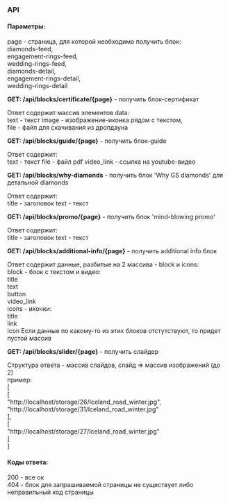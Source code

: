 ### API ###

#### Параметры: ####
page - страница, для которой необходимо получить блок:  
diamonds-feed,  
engagement-rings-feed,  
wedding-rings-feed,  
diamonds-detail,  
engagement-rings-detail,  
wedding-rings-detail  

**GET: /api/blocks/certificate/{page}** - получить блок-сертификат  

Ответ содержит массив элементов data:  
text - текст 
image - изображение-иконка рядом с текстом,  
file - файл для скачивания из дропдауна    

**GET: /api/blocks/guide/{page}** - получить блок-guide  

Ответ содержит:  
text - текст
file - файл pdf
video_link - ссылка на youtube-видео 

**GET: /api/blocks/why-diamonds** - получить блок 'Why GS diamonds' для детальной diamonds

Ответ содержит:  
title - заголовок
text - текст

**GET: /api/blocks/promo/{page}** - получить блок 'mind-blowing promo'

Ответ содержит:  
title - заголовок
text - текст

**GET: /api/blocks/additional-info/{page}** - получить additional info блок 

Ответ содержит данные, разбитые на 2 массива - block и icons:  
block - блок с текстом и видео:  
    title  
    text  
    button  
    video_link  
icons - иконки:   
    title  
    link  
    icon 
Если данные по какому-то из этих блоков отстутствуют, то придет пустой массив   

**GET: /api/blocks/slider/{page}** - получить слайдер

Структура ответа - массив слайдов, слайд => массив изображений (до 2)   
пример:  
[   
    [  
        "http://localhost/storage/26/Iceland_road_winter.jpg",  
        "http://localhost/storage/31/Iceland_road_winter.jpg"  
    ],  
    [  
        "http://localhost/storage/27/Iceland_road_winter.jpg"  
    ]  
]

#### Коды ответа: ####
200 - все ок  
404 - блок для запрашиваемой страницы не существует либо неправильный код страницы  